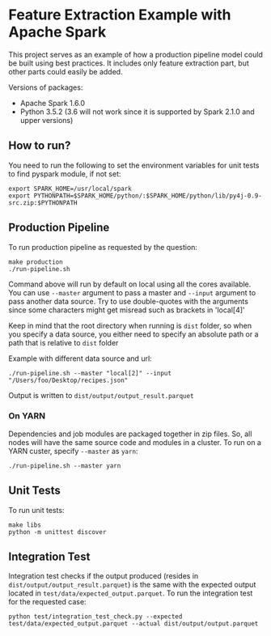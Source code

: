 # Feature Extraction Example with Apache Spark

This project serves as an example of how a production pipeline model could be built using best practices. It includes only feature extraction part, but other parts could easily be added.

Versions of packages:
* Apache Spark 1.6.0
* Python 3.5.2 (3.6 will not work since it is supported by Spark 2.1.0 and upper versions)

## How to run?

You need to run the following to set the environment variables for unit tests to find pyspark module, if not set:
```
export SPARK_HOME=/usr/local/spark
export PYTHONPATH=$SPARK_HOME/python/:$SPARK_HOME/python/lib/py4j-0.9-src.zip:$PYTHONPATH
```

## Production Pipeline

To run production pipeline as requested by the question:
```
make production
./run-pipeline.sh
```
Command above will run by default on local using all the cores available.
You can use `--master` argument to pass a master and `--input` argument to pass another data source.
Try to use double-quotes with the arguments since some characters might get misread such as brackets in 'local[4]'

Keep in mind that the root directory when running is `dist` folder, so when you specify a data source, you either need to specify an absolute path or a path that is relative to `dist` folder

Example with different data source and url:
```
./run-pipeline.sh --master "local[2]" --input "/Users/foo/Desktop/recipes.json"
```

Output is written to `dist/output/output_result.parquet`

### On YARN
Dependencies and job modules are packaged together in zip files. So, all nodes will have the same source code and modules in a cluster. To run on a YARN custer, specify `--master` as `yarn`:
```
./run-pipeline.sh --master yarn
```

## Unit Tests

To run unit tests:
```
make libs
python -m unittest discover
```
## Integration Test

Integration test checks if the output produced (resides in `dist/output/output_result.parquet`) is the same with the expected output located in `test/data/expected_output.parquet`. To run the integration test for the requested case:
```
python test/integration_test_check.py --expected test/data/expected_output.parquet --actual dist/output/output.parquet
```
